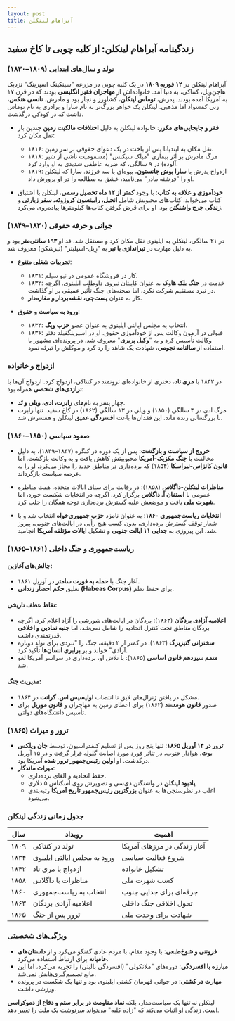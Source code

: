 ```yaml
---
layout: post
title: آبراهام لینکلن
---
```


## زندگینامه آبراهام لینکلن: از کلبه چوبی تا کاخ سفید

### تولد و سال‌های ابتدایی (۱۸۰۹–۱۸۳۰)
آبراهام لینکلن در **۱۲ فوریه ۱۸۰۹** در یک کلبه چوبی در مزرعه "سینکینگ اسپرینگ" نزدیک هاجن‌ویل، کنتاکی، به دنیا آمد. خانواده‌اش از **مهاجران فقیر انگلیسی** بودند که در قرن ۱۷ به آمریکا آمده بودند. پدرش، **توماس لینکلن**، کشاورز و نجار بود و مادرش، **نانسی هنکس**، زنی کمسواد اما مذهبی. لینکلن یک خواهر بزرگ‌تر به نام سارا و برادری به نام توماس داشت که در کودکی درگذشت.

- **فقر و جابجایی‌های مکرر**: خانواده لینکلن به دلیل **اختلافات مالکیت زمین** چندین بار نقل مکان کرد:
  - ۱۸۱۶: نقل مکان به ایندیانا پس از باخت در یک دعوای حقوقی بر سر زمین.
  - ۱۸۱۸: مرگ مادرش بر اثر بیماری "میلک سیکنس" (مسمومیت ناشی از شیر آلوده) در ۹ سالگی، که ضربه عاطفی شدیدی به او وارد کرد.
  - ۱۸۱۹: ازدواج پدرش با **سارا بوش جانستون**، بیوه‌ای با سه فرزند. سارا که لینکلن او را "فرشته مادر" می‌نامید، عشق به مطالعه را در او پرورش داد.

- **خودآموزی و علاقه به کتاب**: با وجود **کمتر از ۱۲ ماه تحصیل رسمی**، لینکلن با اشتیاق کتاب می‌خواند. کتاب‌های محبوبش شامل **انجیل، رابینسون کروزوئه، سفر زیارتی و زندگی جرج واشنگتن** بود. او برای قرض گرفتن کتاب‌ها کیلومترها پیاده‌روی می‌کرد.

### جوانی و حرفه حقوقی (۱۸۳۰–۱۸۴۹)
در ۲۱ سالگی، لینکلن به ایلینوی نقل مکان کرد و مستقل شد. قد او **۱۹۳ سانتی‌متر** بود و به دلیل مهارت در **تیراندازی با تبر** به "رِیل-اسپلیتر" (تیرشکن) معروف شد.

- **تجربیات شغلی متنوع**: 
  - ۱۸۳۱: کار در فروشگاه عمومی در نیو سیلم.
  - ۱۸۳۲: خدمت در **جنگ بلک هاوک** به عنوان کاپیتان نیروی داوطلب ایلینوی. اگرچه در نبرد مستقیم شرکت نکرد، اما صحنه‌های جنگ تأثیر عمیقی بر او گذاشت.
  - کار به عنوان **پست‌چی، نقشه‌بردار و مغازه‌دار**.
  
- **ورود به سیاست و حقوق**: 
  - ۱۸۳۴: انتخاب به مجلس ایالتی ایلینوی به عنوان عضو **حزب ویگ**.
  - ۱۸۳۶: قبولی در آزمون وکالت پس از خودآموزی حقوق. او در اسپرینگفیلد دفتر وکالت تأسیس کرد و به "**وکیل پریری**" معروف شد. در پرونده‌ای مشهور با استفاده از **سالنامه نجومی**، شهادت یک شاهد را رد کرد و موکلش را تبرئه نمود.

### ازدواج و خانواده
در ۱۸۴۲ با **مری تاد**، دختری از خانواده‌ای ثروتمند در کنتاکی، ازدواج کرد. ازدواج آن‌ها با **تراژدی‌های شخصی** همراه بود:
- چهار پسر به نام‌های **رابرت، ادی، ویلی و تَد**.
- مرگ ادی در ۴ سالگی (۱۸۵۰) و ویلی در ۱۲ سالگی (۱۸۶۲) در کاخ سفید. تنها رابرت تا بزرگسالی زنده ماند. این فقدان‌ها باعث **افسردگی عمیق** لینکلن و همسرش شد.

### صعود سیاسی (۱۸۵۰–۱۸۶۰)
- **خروج از سیاست و بازگشت**: پس از یک دوره در کنگره (۱۸۴۷–۱۸۴۹)، به دلیل مخالفت با **جنگ مکزیک-آمریکا** محبوبیتش کاهش یافت و به وکالت بازگشت. اما **قانون کانزاس-نبراسکا** (۱۸۵۴) که برده‌داری در مناطق جدید را مجاز می‌کرد، او را به عرصه سیاست بازگرداند.
  
- **مناظرات لینکلن-داگلاس** (۱۸۵۸): در رقابت برای سنای ایالات متحده، هفت مناظره عمومی با **استفان آ. داگلاس** برگزار کرد. اگرچه در انتخابات شکست خورد، اما **شهرت ملی** یافت و موضعش علیه گسترش برده‌داری توجه همگان را جلب کرد.

- **انتخابات ریاست‌جمهوری ۱۸۶۰**: به عنوان نامزد **حزب جمهوری‌خواه** انتخاب شد و با شعار توقف گسترش برده‌داری، بدون کسب هیچ رأیی در ایالت‌های جنوبی، پیروز شد. این پیروزی به **جدایی ۱۱ ایالت جنوبی** و تشکیل **ایالات مؤتلفه آمریکا** انجامید.

### ریاست‌جمهوری و جنگ داخلی (۱۸۶۱–۱۸۶۵)
#### چالش‌های آغازین:
- آغاز جنگ با **حمله به فورت سامتر** در آوریل ۱۸۶۱.
- تعلیق **حکم احضار زندانی (Habeas Corpus)** برای حفظ نظم.

#### نقاط عطف تاریخی:
- **اعلامیه آزادی بردگان** (۱۸۶۳): بردگان در ایالت‌های شورشی را آزاد اعلام کرد. اگرچه بردگان مناطق تحت کنترل اتحادیه را شامل نمی‌شد، اما **جنبه نمادین و اخلاقی** قدرتمندی داشت.
- **سخنرانی گتیزبرگ** (۱۸۶۳): در کمتر از ۲ دقیقه، جنگ را "نبردی برای تولد دوباره آزادی" خواند و بر **برابری انسان‌ها** تأکید کرد.
- **متمم سیزدهم قانون اساسی** (۱۸۶۵): با تلاش او، برده‌داری در سراسر آمریکا لغو شد.

#### مدیریت جنگ:
- مشکل در یافتن ژنرال‌های لایق تا انتصاب **اولیسیس اس. گرانت** در ۱۸۶۴.
- صدور **قانون هومستد** (۱۸۶۲) برای اعطای زمین به مهاجران و **قانون موریل** برای تأسیس دانشگاه‌های دولتی.

### ترور و میراث (۱۸۶۵)
- **ترور در ۱۴ آوریل ۱۸۶۵**: تنها پنج روز پس از تسلیم کنفدراسیون، توسط **جان ویلکس بوث**، هوادار جنوب، در تئاتر فورد مورد اصابت گلوله قرار گرفت و در ۱۵ آوریل درگذشت. او **اولین رئیس‌جمهور ترور شده** آمریکا بود.
- **میراث ماندگار**:
  - حفظ اتحادیه و الغای برده‌داری.
  - **یادبود لینکلن** در واشنگتن دی‌سی و تصویرش روی اسکناس ۵ دلاری.
  - اغلب در نظرسنجی‌ها به عنوان **بزرگترین رئیس‌جمهور تاریخ آمریکا** رتبه‌بندی می‌شود.

### جدول زمانی زندگی لینکلن
| **سال**       | **رویداد**                     | **اهمیت**                      |
|---------------|--------------------------------|--------------------------------|
| ۱۸۰۹          | تولد در کنتاکی                 | آغاز زندگی در مرزهای آمریکا  |  
| ۱۸۳۴          | ورود به مجلس ایالتی ایلینوی   | شروع فعالیت سیاسی             |
| ۱۸۴۲          | ازدواج با مری تاد              | تشکیل خانواده                 |
| ۱۸۵۸          | مناظرات با داگلاس              | کسب شهرت ملی                  |
| ۱۸۶۰          | انتخاب به ریاست‌جمهوری        | جرقه‌ای برای جدایی جنوب       |
| ۱۸۶۳          | اعلامیه آزادی بردگان          | تحول اخلاقی جنگ داخلی         |
| ۱۸۶۵          | ترور پس از جنگ                 | شهادت برای وحدت ملی           |

### ویژگی‌های شخصیتی
- **فروتنی و شوخ‌طبعی**: با وجود مقام، با مردم عادی گفتگو می‌کرد و از **داستان‌های عامیانه** برای ارتباط استفاده می‌کرد.
- **مبارزه با افسردگی**: دوره‌های "ملانکولی" (افسردگی بالینی) را تجربه می‌کرد، اما این مانع تصمیم‌گیری‌هایش نمی‌شد.
- **مهارت در کشتی**: در جوانی قهرمان کشتی ایلینوی بود و تنها یک شکست در پرونده ورزشی داشت.

لینکلن نه تنها یک سیاست‌مدار، بلکه **نماد مقاومت در برابر ستم و دفاع از دموکراسی** است. زندگی او اثبات می‌کند که "زاده کلبه" می‌تواند سرنوشت یک ملت را تغییر دهد.
